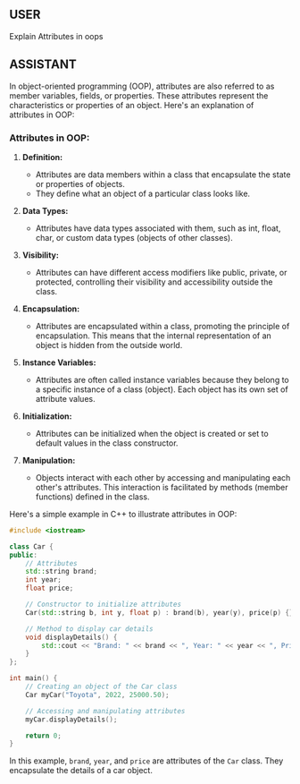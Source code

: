 ## USER
Explain Attributes in oops

## ASSISTANT
In object-oriented programming (OOP), attributes are also referred to as member variables, fields, or properties. These attributes represent the characteristics or properties of an object. Here's an explanation of attributes in OOP:

### Attributes in OOP:

1. **Definition:**
   - Attributes are data members within a class that encapsulate the state or properties of objects.
   - They define what an object of a particular class looks like.

2. **Data Types:**
   - Attributes have data types associated with them, such as int, float, char, or custom data types (objects of other classes).

3. **Visibility:**
   - Attributes can have different access modifiers like public, private, or protected, controlling their visibility and accessibility outside the class.

4. **Encapsulation:**
   - Attributes are encapsulated within a class, promoting the principle of encapsulation. This means that the internal representation of an object is hidden from the outside world.

5. **Instance Variables:**
   - Attributes are often called instance variables because they belong to a specific instance of a class (object). Each object has its own set of attribute values.

6. **Initialization:**
   - Attributes can be initialized when the object is created or set to default values in the class constructor.

7. **Manipulation:**
   - Objects interact with each other by accessing and manipulating each other's attributes. This interaction is facilitated by methods (member functions) defined in the class.

Here's a simple example in C++ to illustrate attributes in OOP:

```cpp
#include <iostream>

class Car {
public:
    // Attributes
    std::string brand;
    int year;
    float price;

    // Constructor to initialize attributes
    Car(std::string b, int y, float p) : brand(b), year(y), price(p) {}

    // Method to display car details
    void displayDetails() {
        std::cout << "Brand: " << brand << ", Year: " << year << ", Price: $" << price << std::endl;
    }
};

int main() {
    // Creating an object of the Car class
    Car myCar("Toyota", 2022, 25000.50);

    // Accessing and manipulating attributes
    myCar.displayDetails();

    return 0;
}
```

In this example, `brand`, `year`, and `price` are attributes of the `Car` class. They encapsulate the details of a car object.